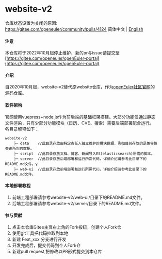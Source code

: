 # website-v2
仓库状态设置为关闭的原因: https://gitee.com/openeuler/community/pulls/4124
简体中文 | [English](./README.en.md)

#### 注意
本仓库将于2022年10月起停止维护，新的pr与issue请提交至[https://gitee.com/openeuler/openEuler-portal](https://gitee.com/openeuler/openEuler-portal)

#### 介绍
自2020年10月起，website-v2替代原website仓库，作为[openEuler社区官网](https://openeuler.org/zh/)的源码仓库。

#### 软件架构
官网使用vuepress+node.js作为前后端的基础框架搭建。大部分功能仅通过静态文件渲染，只有少部分功能模块（日历、CVE、搜索）需要后端部署配合运行。
各目录解释如下：

```
website-v2
    ├─ data    //此目录存放由特定责任人独立维护的模块数据，例如目前存放的是兼容性查询所需的数据。
    ├─ script  //此目录存放文档、博客、新闻导入ES(elasticsearch)所需的脚本。
    ├─ server  //此目录存放后端部署和运行所需代码，详细介绍请参考此目录下的README.md文件。y
    ├─ web-ui  //此目录存放前端部署和运行所需代码，详细介绍请参考此目录下的README.md文件。
```

#### 本地部署教程

1. 前端工程部署请参考website-v2/web-ui/目录下的README.md文件。
2. 后端工程部署请参考website-v2/server/目录下的README.md文件。

#### 参与贡献

1.  点击本仓库Gitee主页右上角的Fork按钮，创建个人Fork仓
2.  使用git工具把代码拉取到本地
3.  新建 Feat_xxx 分支进行开发
3.  开发完成后，提交代码到个人Fork仓
4.  新建pull request,把修改以PR形式提交到本仓库

